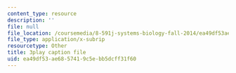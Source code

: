 ```yaml
---
content_type: resource
description: ''
file: null
file_location: /coursemedia/8-591j-systems-biology-fall-2014/ea49df53ae6857419c5ebb5dcff31f60_gc3O2sKIsX4.vtt
file_type: application/x-subrip
resourcetype: Other
title: 3play caption file
uid: ea49df53-ae68-5741-9c5e-bb5dcff31f60
---
```

